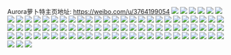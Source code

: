 Aurora萝卜特主页地址: https://weibo.com/u/3764199054 
![](https://wx4.sinaimg.cn/mw2000/e05d1e8egy1h91040wlf8j20u0140wpj.jpg) 
![](https://wx4.sinaimg.cn/mw2000/e05d1e8egy1h8q28x3wb0j22c0340b2e.jpg) 
![](https://wx4.sinaimg.cn/mw2000/e05d1e8egy1h8q29wv87rj22c0340kjn.jpg) 
![](https://wx4.sinaimg.cn/mw2000/e05d1e8egy1h8q2993ycrj22c0340kjo.jpg) 
![](https://wx4.sinaimg.cn/mw2000/e05d1e8egy1h8q29n1djlj22c03401l2.jpg) 
![](https://wx4.sinaimg.cn/mw2000/e05d1e8egy1h8q28pww2jj22c0340hdy.jpg) 
![](https://wx4.sinaimg.cn/mw2000/e05d1e8egy1h8q29uv55kj22c0340e86.jpg) 
![](https://wx4.sinaimg.cn/mw2000/e05d1e8egy1h8mak62c8ij20u0140k0p.jpg) 
![](https://wx4.sinaimg.cn/mw2000/e05d1e8egy1h8mak75lgcj20u01hbdph.jpg) 
![](https://wx4.sinaimg.cn/mw2000/e05d1e8egy1h2i7bne6qkj20u01hcduc.jpg) 
![](https://wx4.sinaimg.cn/mw2000/e05d1e8egy1h2i7boatlvj20u01hcdu2.jpg) 
![](https://wx4.sinaimg.cn/mw2000/e05d1e8egy1h2i7boxzpkj20u01ejdsb.jpg) 
![](https://wx4.sinaimg.cn/mw2000/e05d1e8egy1h2i7bmqj5nj20u01d749j.jpg) 
![](https://wx4.sinaimg.cn/mw2000/e05d1e8egy1h0oy5skkxrj20u01hcdv5.jpg) 
![](https://wx4.sinaimg.cn/mw2000/e05d1e8egy1h0nd7gteelj20u00yfn4f.jpg) 
![](https://wx4.sinaimg.cn/mw2000/e05d1e8egy1h0gu8m7pc8j20u019078l.jpg) 
![](https://wx4.sinaimg.cn/mw2000/e05d1e8egy1h0gu8lffg4j21910u00xc.jpg) 
![](https://wx4.sinaimg.cn/mw2000/e05d1e8egy1h0gu8mvddqj20u0190aec.jpg) 
![](https://wx4.sinaimg.cn/mw2000/e05d1e8egy1gx5oeg38mjj20u014079z.jpg) 
![](https://wx4.sinaimg.cn/mw2000/e05d1e8egy1gx5oeenpymj20u01400z9.jpg) 
![](https://wx4.sinaimg.cn/mw2000/e05d1e8egy1gx5oeh59lij20u0140dlq.jpg) 
![](https://wx4.sinaimg.cn/mw2000/0046Kc7Ygy1gvmbjuyhwrj60u0140tah02.jpg) 
![](https://wx4.sinaimg.cn/mw2000/0046Kc7Ygy1gvmbjvc6rnj60ty13sq7c02.jpg) 
![](https://wx4.sinaimg.cn/mw2000/0046Kc7Ygy1gvmbjkfdylj60ru113tb802.jpg) 
![](https://wx4.sinaimg.cn/mw2000/0046Kc7Yly1guu4tifdwgj60u01401d102.jpg) 
![](https://wx4.sinaimg.cn/mw2000/0046Kc7Yly1guu4tn371tj60u014hau602.jpg) 
![](https://wx4.sinaimg.cn/mw2000/0046Kc7Yly1guu4tqusb4j60u0140wyv02.jpg) 
![](https://wx4.sinaimg.cn/mw2000/e05d1e8ely1gtz80u4sjzj20u0140wnn.jpg) 
![](https://wx4.sinaimg.cn/mw2000/e05d1e8ely1gtayaa2joej20u0140dmh.jpg) 
![](https://wx4.sinaimg.cn/mw2000/e05d1e8ely1gr8tk0iomuj20u0140k1n.jpg) 
![](https://wx4.sinaimg.cn/mw2000/e05d1e8ely1gqv51rc17bj20u0140guz.jpg) 
![](https://wx4.sinaimg.cn/mw2000/e05d1e8ely1gqv51se46zj20u0140k1g.jpg) 
![](https://wx4.sinaimg.cn/mw2000/e05d1e8ely1gqa2eppbssj20u0140kjl.jpg) 
![](https://wx4.sinaimg.cn/mw2000/e05d1e8ely1gpwc81o4w4j20u01407di.jpg) 
![](https://wx4.sinaimg.cn/mw2000/e05d1e8ely1gpmywba9xvj21400u049h.jpg) 
![](https://wx4.sinaimg.cn/mw2000/e05d1e8ely1gp3cpyrxtkj20u01hcqe5.jpg) 
![](https://wx4.sinaimg.cn/mw2000/e05d1e8ely1gmngdb9olcj20zk1betmo.jpg) 
![](https://wx4.sinaimg.cn/mw2000/e05d1e8ely1gmgfqwgi7gj20m80goh36.jpg) 
![](https://wx4.sinaimg.cn/mw2000/e05d1e8ely1gjs65wzm2bj21o02801ky.jpg) 
![](https://wx4.sinaimg.cn/mw2000/e05d1e8ely1gjs65qqugwj22c0340b2a.jpg) 
![](https://wx4.sinaimg.cn/mw2000/e05d1e8ely1gjs6673uraj21o0280u0x.jpg) 
![](https://wx4.sinaimg.cn/mw2000/e05d1e8ely1gjs662ltbtj21o0280npd.jpg) 
![](https://wx4.sinaimg.cn/mw2000/e05d1e8ely1gjs66admi5j22801o0u0x.jpg) 
![](https://wx4.sinaimg.cn/mw2000/e05d1e8ely1gjs66ea16tj21o0280qv5.jpg) 
![](https://wx4.sinaimg.cn/mw2000/e05d1e8ely1gh5wgs1c3mj20u014kai7.jpg) 
![](https://wx4.sinaimg.cn/mw2000/e05d1e8ely1ggjmwi6rxtj20u0140wrk.jpg) 
![](https://wx4.sinaimg.cn/mw2000/e05d1e8ely1ggjmwgon8sj20u0140gxg.jpg) 
![](https://wx4.sinaimg.cn/mw2000/e05d1e8ely1ggjmwbm7raj20u0141k04.jpg) 
![](https://wx4.sinaimg.cn/mw2000/e05d1e8ely1ggjmw6nagjj20u01404b2.jpg) 
![](https://wx4.sinaimg.cn/mw2000/e05d1e8ely1ggjmxbn5bej20u0140gww.jpg) 
![](https://wx4.sinaimg.cn/mw2000/e05d1e8ely1ggjmxw40jpj20u014014f.jpg) 
![](https://wx4.sinaimg.cn/mw2000/e05d1e8ely1gfyredw72oj22c03401kz.jpg) 
![](https://wx4.sinaimg.cn/mw2000/e05d1e8ely1gfr42h9xy5j20u0140dpx.jpg) 
![](https://wx4.sinaimg.cn/mw2000/e05d1e8ely1gfr42i6ga8j20u0140qfm.jpg) 
![](https://wx4.sinaimg.cn/mw2000/e05d1e8ely1gfr42j208uj20u0140qfv.jpg) 
![](https://wx4.sinaimg.cn/mw2000/e05d1e8ely1gfr42jxe5mj20u014014u.jpg) 
![](https://wx4.sinaimg.cn/mw2000/e05d1e8ely1gfr42gckz5j21400u0197.jpg) 
![](https://wx4.sinaimg.cn/mw2000/e05d1e8ely1gfr42kreukj20u0140wql.jpg) 
![](https://wx4.sinaimg.cn/mw2000/e05d1e8ely1gfd3v3i40kj20u00u0qgw.jpg) 
![](https://wx4.sinaimg.cn/mw2000/e05d1e8ely1gewnvxzfrrj21400u0qet.jpg) 
![](https://wx4.sinaimg.cn/mw2000/e05d1e8ely1gesc27oqjzj22c02wr1kz.jpg) 
![](https://wx4.sinaimg.cn/mw2000/e05d1e8ely1gehephvl9bj20u0140hdt.jpg) 
![](https://wx4.sinaimg.cn/mw2000/e05d1e8ely1geheq5pgcrj20u0140hdt.jpg) 
![](https://wx4.sinaimg.cn/mw2000/e05d1e8ely1geheqkk7xvj20u01401ky.jpg) 
![](https://wx4.sinaimg.cn/mw2000/e05d1e8ely1gec6pys5s5j20ty1budsq.jpg) 
![](https://wx4.sinaimg.cn/mw2000/e05d1e8ely1ge5v42oysvj21400u01ky.jpg) 
![](https://wx4.sinaimg.cn/mw2000/e05d1e8ely1gdopp1793hj22c03404qq.jpg) 
![](https://wx4.sinaimg.cn/mw2000/e05d1e8ely1gdopp27aqmj20xo18udlb.jpg) 
![](https://wx4.sinaimg.cn/mw2000/e05d1e8ely1gdopp6cy24j22c03404qq.jpg) 
![](https://wx4.sinaimg.cn/mw2000/e05d1e8ely1gdj2y25sd1j22yo280qv9.jpg) 
![](https://wx4.sinaimg.cn/mw2000/e05d1e8ely1gdj2xrw80jj22802yo4qt.jpg) 
![](https://wx4.sinaimg.cn/mw2000/e05d1e8ely1gc6ghdxfhgj22c0340e82.jpg) 
![](https://wx4.sinaimg.cn/mw2000/e05d1e8ely1gc53gxoo8fj20u00z0afu.jpg) 
![](https://wx4.sinaimg.cn/mw2000/e05d1e8ely1g7y06cbmiij20u00u07p2.jpg) 
![](https://wx4.sinaimg.cn/mw2000/e05d1e8ely1g7c02n9zrwj20u0140aou.jpg) 
![](https://wx4.sinaimg.cn/mw2000/e05d1e8ely1g65em96bl1j20u0140wov.jpg) 
![](https://wx4.sinaimg.cn/mw2000/e05d1e8ely1g65em8qq41j21400u0wm2.jpg) 
![](https://wx4.sinaimg.cn/mw2000/e05d1e8ely1g65ema00gcj20u014012i.jpg) 
![](https://wx4.sinaimg.cn/mw2000/e05d1e8ely1g65emai6w7j20u00u0jx1.jpg) 
![](https://wx4.sinaimg.cn/mw2000/e05d1e8ely1g63xd7auafj22c0340x6q.jpg) 
![](https://wx4.sinaimg.cn/mw2000/e05d1e8ely1g1yyxwmqm2j21400u07ie.jpg) 
![](https://wx4.sinaimg.cn/mw2000/e05d1e8ely1g0uiwb36krj20v815onpd.jpg) 
![](https://wx4.sinaimg.cn/mw2000/e05d1e8egy1g0mltiowhfj21400u0wo3.jpg) 
![](https://wx4.sinaimg.cn/mw2000/e05d1e8ely1fz6en0isehj21sc2dsx6s.jpg) 

